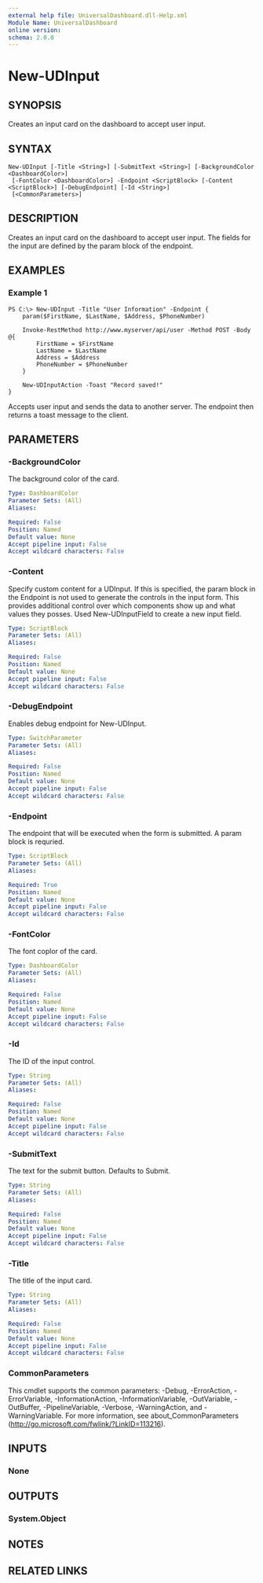 ```yaml
---
external help file: UniversalDashboard.dll-Help.xml
Module Name: UniversalDashboard
online version: 
schema: 2.0.0
---
```


# New-UDInput

## SYNOPSIS
Creates an input card on the dashboard to accept user input. 

## SYNTAX

```
New-UDInput [-Title <String>] [-SubmitText <String>] [-BackgroundColor <DashboardColor>]
 [-FontColor <DashboardColor>] -Endpoint <ScriptBlock> [-Content <ScriptBlock>] [-DebugEndpoint] [-Id <String>]
 [<CommonParameters>]
```

## DESCRIPTION
Creates an input card on the dashboard to accept user input. The fields for the input are defined by the param block of the endpoint.

## EXAMPLES

### Example 1
```
PS C:\> New-UDInput -Title "User Information" -Endpoint {
	param($FirstName, $LastName, $Address, $PhoneNumber)

	Invoke-RestMethod http://www.myserver/api/user -Method POST -Body @{
		FirstName = $FirstName
		LastName = $LastName
		Address = $Address
		PhoneNumber = $PhoneNumber
	}

	New-UDInputAction -Toast "Record saved!"
}
```

Accepts user input and sends the data to another server. The endpoint then returns a toast message to the client.

## PARAMETERS

### -BackgroundColor
The background color of the card.

```yaml
Type: DashboardColor
Parameter Sets: (All)
Aliases: 

Required: False
Position: Named
Default value: None
Accept pipeline input: False
Accept wildcard characters: False
```

### -Content
Specify custom content for a UDInput. If this is specified, the param block in the Endpoint is not used to generate the controls in the input form. This provides additional control over which components show up and what values they posses. Used New-UDInputField to create a new input field.

```yaml
Type: ScriptBlock
Parameter Sets: (All)
Aliases: 

Required: False
Position: Named
Default value: None
Accept pipeline input: False
Accept wildcard characters: False
```

### -DebugEndpoint
Enables debug endpoint for New-UDInput.

```yaml
Type: SwitchParameter
Parameter Sets: (All)
Aliases: 

Required: False
Position: Named
Default value: None
Accept pipeline input: False
Accept wildcard characters: False
```

### -Endpoint
The endpoint that will be executed when the form is submitted. A param block is requried.

```yaml
Type: ScriptBlock
Parameter Sets: (All)
Aliases: 

Required: True
Position: Named
Default value: None
Accept pipeline input: False
Accept wildcard characters: False
```

### -FontColor
The font coplor of the card. 

```yaml
Type: DashboardColor
Parameter Sets: (All)
Aliases: 

Required: False
Position: Named
Default value: None
Accept pipeline input: False
Accept wildcard characters: False
```

### -Id
The ID of the input control. 

```yaml
Type: String
Parameter Sets: (All)
Aliases: 

Required: False
Position: Named
Default value: None
Accept pipeline input: False
Accept wildcard characters: False
```

### -SubmitText
The text for the submit button. Defaults to Submit.

```yaml
Type: String
Parameter Sets: (All)
Aliases: 

Required: False
Position: Named
Default value: None
Accept pipeline input: False
Accept wildcard characters: False
```

### -Title
The title of the input card. 

```yaml
Type: String
Parameter Sets: (All)
Aliases: 

Required: False
Position: Named
Default value: None
Accept pipeline input: False
Accept wildcard characters: False
```

### CommonParameters
This cmdlet supports the common parameters: -Debug, -ErrorAction, -ErrorVariable, -InformationAction, -InformationVariable, -OutVariable, -OutBuffer, -PipelineVariable, -Verbose, -WarningAction, and -WarningVariable. For more information, see about_CommonParameters (http://go.microsoft.com/fwlink/?LinkID=113216).

## INPUTS

### None

## OUTPUTS

### System.Object

## NOTES

## RELATED LINKS

